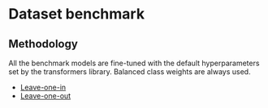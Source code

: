 # Dataset benchmark

## Methodology

All the benchmark models are fine-tuned with the default hyperparameters set by the transformers library. Balanced class
weights are always used.

- [Leave-one-in](leave_one_in)
- [Leave-one-out](leave_one_out)
